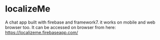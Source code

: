 # localizeMe
A chat app built with firebase and framework7.  it works on mobile and web browser too.
It can be accessed on browser from here: https://localizeme.firebaseapp.com/ 
